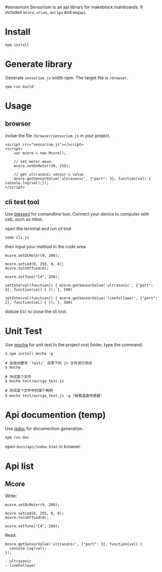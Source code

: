 #sensorium
Sensorium is an api library for makeblock mainboards. It includes `mcore`, `orion`, `auriga` and  `megapi`.

# Install

```
npm install
```

# Generate library
Generate `sensorium.js` width npm. The target file is `/browser`.

```
npm run build
```

# Usage

## browser
inclue the file `/browser/sensorium.js` in your project.

```
<script src="sensorium.js"></script>
<script>
    var mcore = new Mcore();

    // set motor move.
    mcore.setDcMotor(10, 255);

    // get ultrasonic sensor's value
    mcore.getSensorValue('ultrasonic', {"port": 3}, function(val) { console.log(val);});
</script>

```

## cli test tool
Use [blessed](https://github.com/chjj/blessed) for comandline tool.
Connect your device to computer with usb, such as mbot.

open the terminal and run cli tool

```
node cli.js
```
then input your method in the code area

```
mcore.setDcMotor(9, 200);

mcore.setLed(0, 255, 0, 0);
mcore.turnOffLed(0);

mcore.setTone("C4", 250);

setInterval(function() { mcore.getSensorValue('ultrasonic', {"port": 3}, function(val) { }); }, 500)

setInterval(function() { mcore.getSensorValue('linefollower', {"port": 2}, function(val) { }); }, 500)
```

dobule `ESC` to close the cli tool.

# Unit Test
Use [mocha](http://mochajs.org/) for unit test.In the project root folder, type the command.

```
$ npm install mocha -g

# 会自动搜寻 `test/` 目录下的 js 文件进行测试
$ mocha

# 测试某个文件
$ mocha test/auriga_test.js

# 测试某个文件中的某个用例
$ mocha test/auriga_test.js -g "板载温度传感器"

```

# Api documention (temp)

Use [jsdoc](http://usejsdoc.org/) for documention generation.
```
npm run doc
```

open `docs/api/index.html` in browser.

# Api list
## Mcore

Write:

```
mcore.setDcMotor(9, 200);

mcore.setLed(0, 255, 0, 0);
mcore.turnOffLed(0);

mcore.setTone("C4", 250);

```

Read:


```
mcore.getSensorValue('ultrasonic', {"port": 3}, function(val) {
  console.log(val);
});

- ultrasonic
- lineFollower

```
